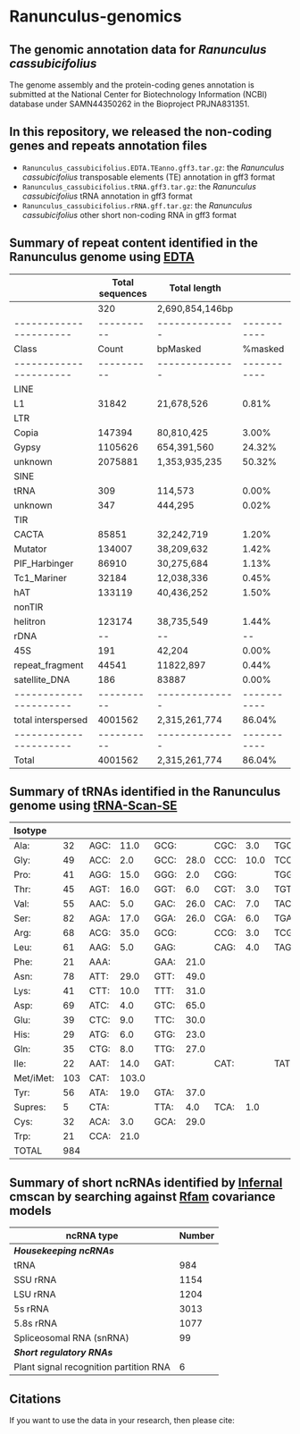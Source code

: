 # Ranunculus-genomics

## The genomic annotation data for _Ranunculus cassubicifolius_

The genome assembly and the protein-coding genes annotation is submitted at the National Center for Biotechnology Information (NCBI) database under SAMN44350262 in the Bioproject PRJNA831351.

## In this repository, we released the non-coding genes and repeats annotation files

- `Ranunculus_cassubicifolius.EDTA.TEanno.gff3.tar.gz`: the _Ranunculus cassubicifolius_ transposable elements (TE) annotation in gff3 format
- `Ranunculus_cassubicifolius.tRNA.gff3.tar.gz`: the _Ranunculus cassubicifolius_ tRNA annotation in gff3 format
- `Ranunculus_cassubicifolius.rRNA.gff.tar.gz`: the _Ranunculus cassubicifolius_ other short non-coding RNA in gff3 format


## Summary of repeat content identified in the Ranunculus genome using [EDTA](https://github.com/oushujun/EDTA) 

|                      | Total sequences| Total length     |    |
|----------------------|----------|--------------|-----------|
|                      | 320    | 2,690,854,146bp |    |
|----------------------|----------|--------------|-----------|
| Class                | Count    | bpMasked     | %masked   |
|----------------------|----------|--------------|-----------|
| LINE  
|   L1                | 31842    | 21,678,526     | 0.81%     |
| LTR                
|   Copia             | 147394   | 80,810,425     | 3.00%     |
|   Gypsy             | 1105626  | 654,391,560    | 24.32%    |
|   unknown           | 2075881  | 1,353,935,235   | 50.32%    |
| SINE            
|   tRNA              | 309      | 114,573       | 0.00%     |
|   unknown           | 347      | 444,295       | 0.02%     |
| TIR                      
|   CACTA             | 85851    | 32,242,719     | 1.20%     |
|   Mutator           | 134007   | 38,209,632     | 1.42%     |
|   PIF_Harbinger     | 86910    | 30,275,684     | 1.13%     |
|   Tc1_Mariner       | 32184    | 12,038,336     | 0.45%     |
|   hAT               | 133119   | 40,436,252     | 1.50%     |
| nonTIR             
|   helitron          | 123174   | 38,735,549     | 1.44%     |
| rDNA                | --       | --           | --        |
|   45S               | 191      | 42,204        | 0.00%     |
| repeat_fragment     | 44541    | 11822,897     | 0.44%     |
| satellite_DNA       | 186      | 83887        | 0.00%     |
|----------------------|----------|--------------|-----------|
| total interspersed  | 4001562  | 2,315,261,774   | 86.04%    |
|----------------------|----------|--------------|-----------|
| Total               | 4001562  | 2,315,261,774   | 86.04%    |




## Summary of tRNAs identified in the Ranunculus genome using [tRNA-Scan-SE](https://github.com/UCSC-LoweLab/tRNAscan-SE)

| Isotype   |       |   |       |       |       |       |       |       |       |       |       |       |       |
|:----------|:------|:-------------------|:------|:------|:------|:------|:------|:------|:------|:------|:------|:------|:------|
| Ala:      | 32    | AGC:               | 11.0  | GCG:  |       | CGC:  | 3.0   | TGC:  | 18.0  |       |       |       |       |
| Gly:      | 49    | ACC:               | 2.0   | GCC:  | 28.0  | CCC:  | 10.0  | TCC:  | 9.0   |       |       |       |       |
| Pro:      | 41    | AGG:               | 15.0  | GGG:  | 2.0   | CGG:  |       | TGG:  | 24.0  |       |       |       |       |
| Thr:      | 45    | AGT:               | 16.0  | GGT:  | 6.0   | CGT:  | 3.0   | TGT:  | 20.0  |       |       |       |       |
| Val:      | 55    | AAC:               | 5.0   | GAC:  | 26.0  | CAC:  | 7.0   | TAC:  | 17.0  |       |       |       |       |
| Ser:      | 82    | AGA:               | 17.0  | GGA:  | 26.0  | CGA:  | 6.0   | TGA:  | 15.0  | ACT:  | 1.0   | GCT:  | 17.0  |
| Arg:      | 68    | ACG:               | 35.0  | GCG:  |       | CCG:  | 3.0   | TCG:  | 3.0   | CCT:  | 5.0   | TCT:  | 22.0  |
| Leu:      | 61    | AAG:               | 5.0   | GAG:  |       | CAG:  | 4.0   | TAG:  | 17.0  | CAA:  | 27.0  | TAA:  | 8.0   |
| Phe:      | 21    | AAA:               |       | GAA:  | 21.0  |       |       |       |       |       |       |       |       |
| Asn:      | 78    | ATT:               | 29.0  | GTT:  | 49.0  |       |       |       |       |       |       |       |       |
| Lys:      | 41    | CTT:               | 10.0  | TTT:  | 31.0  |       |       |       |       |       |       |       |       |
| Asp:      | 69    | ATC:               | 4.0   | GTC:  | 65.0  |       |       |       |       |       |       |       |       |
| Glu:      | 39    | CTC:               | 9.0   | TTC:  | 30.0  |       |       |       |       |       |       |       |       |
| His:      | 29    | ATG:               | 6.0   | GTG:  | 23.0  |       |       |       |       |       |       |       |       |
| Gln:      | 35    | CTG:               | 8.0   | TTG:  | 27.0  |       |       |       |       |       |       |       |       |
| Ile:      | 22    | AAT:               | 14.0  | GAT:  |       | CAT:  |       | TAT:  | 8.0   |       |       |       |       |
| Met/iMet: | 103   | CAT:               | 103.0 |       |       |       |       |       |       |       |       |       |       |
| Tyr:      | 56    | ATA:               | 19.0  | GTA:  | 37.0  |       |       |       |       |       |       |       |       |
| Supres:   | 5     | CTA:               |       | TTA:  | 4.0   | TCA:  | 1.0   |       |       |       |       |       |       |
| Cys:      | 32    | ACA:               | 3.0   | GCA:  | 29.0  |       |       |       |       |       |       |       |       |
| Trp:      | 21    | CCA:               | 21.0  |       |       |       |       |       |       |       |       |       |       |
| TOTAL     | 984    |              |   |       |       |       |       |       |       |       |       |       |       |


## Summary of short ncRNAs identified by [Infernal](http://eddylab.org/infernal/) cmscan by searching against [Rfam](https://rfam.org/) covariance models

| ncRNA type                                   | Number |
|---------------------------------------------|--------|
| _**Housekeeping ncRNAs**_                     |        |
| tRNA                                        | 984    |
| SSU rRNA                                    | 1154   |
| LSU rRNA                                    | 1204   |
| 5s rRNA                                     | 3013   |
| 5.8s rRNA                                   | 1077   |
| Spliceosomal RNA (snRNA)                    | 99     |
| _**Short regulatory RNAs**_                   |        |
| Plant signal recognition partition RNA      | 6      |

## Citations

If you want to use the data in your research, then please cite: 
